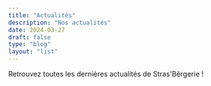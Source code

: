 ```yaml
---
title: "Actualités"
description: "Nos actualités"
date: 2024-03-27
draft: false
type: "blog"
layout: "list"
---
```


Retrouvez toutes les dernières actualités de Stras'Bêrgerie !